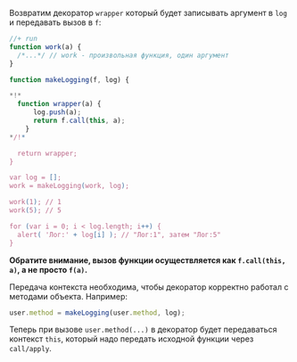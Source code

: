 Возвратим декоратор `wrapper` который будет записывать аргумент в `log` и передавать вызов в `f`:

```js
//+ run
function work(a) {
  /*...*/ // work - произвольная функция, один аргумент
}

function makeLogging(f, log) {

*!*
  function wrapper(a) {
      log.push(a);
      return f.call(this, a);
    }
*/!*

  return wrapper;
}

var log = [];
work = makeLogging(work, log);

work(1); // 1
work(5); // 5

for (var i = 0; i < log.length; i++) {
  alert( 'Лог:' + log[i] ); // "Лог:1", затем "Лог:5"
}
```

**Обратите внимание, вызов функции осуществляется как `f.call(this, a)`, а не просто `f(a)`.**

Передача контекста необходима, чтобы декоратор корректно работал с методами объекта. Например:

```js
user.method = makeLogging(user.method, log);
```

Теперь при вызове `user.method(...)` в декоратор будет передаваться контекст `this`, который надо передать исходной функции через `call/apply`.




